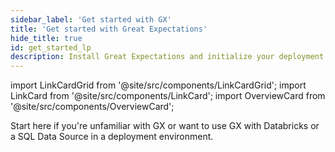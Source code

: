 ```yaml
---
sidebar_label: 'Get started with GX'
title: 'Get started with Great Expectations'
hide_title: true
id: get_started_lp
description: Install Great Expectations and initialize your deployment.
---
```


import LinkCardGrid from '@site/src/components/LinkCardGrid';
import LinkCard from '@site/src/components/LinkCard';
import OverviewCard from '@site/src/components/OverviewCard';

<OverviewCard title={frontMatter.title}>
  Start here if you're unfamiliar with GX or want to use GX with Databricks or a SQL Data Source in a deployment environment.
</OverviewCard>


<LinkCardGrid>
  <LinkCard topIcon label="Quickstart" description="Install GX, connect to sample data, build your first Expectation, validate data, and review the validation results" to="/oss/tutorials/quickstart/" icon="/img/test_icon.svg" />
  <LinkCard topIcon label="GX overview" description="An overview of GX for new users and those looking for an understanding of its components and its primary workflows" to="/reference/learn/conceptual_guides/gx_overview" icon="/img/overview_icon.svg" />
  <LinkCard topIcon label="Get started with GX and Databricks" description="Learn how you can use GX with Databricks in a production environment" to="/oss/tutorials/getting_started/how_to_use_great_expectations_in_databricks" icon="/img/databricks_icon.svg" />
  <LinkCard topIcon label="Get Started with GX and SQL" description="Learn how you can use GX with a SQL Data Source in a production environment" to="/oss/tutorials/getting_started/how_to_use_great_expectations_with_sql" icon="/img/sql_icon.svg" />
</LinkCardGrid>